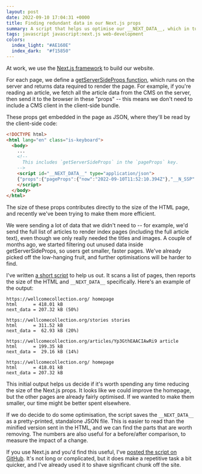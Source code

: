 ```yaml
---
layout: post
date: 2022-09-10 17:04:31 +0000
title: Finding redundant data in our Next.js props
summary: A script that helps us optimise our __NEXT_DATA__, which in turn helps reduce page size.
tags: javascript javascript:next.js web-development
colors:
  index_light: "#AE160E"
  index_dark:  "#f15850"
---
```


At work, we use the [Next.js framework][nextjs] to build our website.

For each page, we define a [getServerSideProps function][getServerSideProps], which runs on the server and returns data required to render the page.
For example, if you're reading an article, we fetch all the article data from the CMS on the server, then send it to the browser in these "props" -- this means we don't need to include a CMS client in the client-side bundle.

These props get embedded in the page as JSON, where they'll be read by the client-side code:

```html
<!DOCTYPE html>
<html lang="en" class="is-keyboard">
  <body>
    ...
    <!--
      This includes `getServerSideProps` in the `pageProps` key.
    -->
    <script id="__NEXT_DATA__" type="application/json">
    {"props":{"pageProps":{"now":"2022-09-10T11:52:10.394Z"},"__N_SSP":true},"page":"/now","query":{},"buildId":"development","runtimeConfig":{"apmConfig":{"serviceName":"content-webapp","active":true,"centralConfig":true}},"isFallback":false,"gssp":true,"customServer":true,"appGip":true,"scriptLoader":[]}
    </script>
  </body>
</html>
```

The size of these props contributes directly to the size of the HTML page, and recently we've been trying to make them more efficient.

We were sending a lot of data that we didn't need to -- for example, we'd send the full list of articles to render index pages (including the full article text), even though we only really needed the titles and images.
A couple of months ago, we started filtering out unused data inside getServerSideProps, so users get smaller, faster pages.
We've already picked off the low-hanging fruit, and further optimisations will be harder to find.

I've written [a short script] to help us out.
It scans a list of pages, then reports the size of the HTML and `__NEXT_DATA__` specifically.
Here's an example of the output:

```
https://wellcomecollection.org/ homepage
html      = 418.01 kB
next_data = 207.32 kB (50%)

https://wellcomecollection.org/stories stories
html      = 311.52 kB
next_data =  62.93 kB (20%)

https://wellcomecollection.org/articles/Yp3GthEAACIAwRi9 article
html      = 199.35 kB
next_data =  29.16 kB (14%)

https://wellcomecollection.org/ homepage
html      = 418.01 kB
next_data = 207.32 kB
```

This initial output helps us decide if it's worth spending any time reducing the size of the Next.js props.
It looks like we could improve the homepage, but the other pages are already fairly optimised.
If we wanted to make them smaller, our time might be better spent elsewhere.

If we do decide to do some optimisation, the script saves the `__NEXT_DATA__` as a pretty-printed, standalone JSON file.
This is easier to read than the minified version sent in the HTML, and we can find the parts that are worth removing.
The numbers are also useful for a before/after comparison, to measure the impact of a change.

If you use Next.js and you'd find this useful, I've [posted the script on GitHub][github].
It's not long or complicated, but it does make a repetitive task a bit quicker, and I've already used it to shave significant chunk off the site.

[nextjs]: https://nextjs.org/
[getServerSideProps]: https://nextjs.org/docs/basic-features/data-fetching/get-server-side-props
[a short script]: https://github.com/alexwlchan/nextjs-pageweight-analyser
[github]: https://github.com/alexwlchan/nextjs-pageweight-analyser
